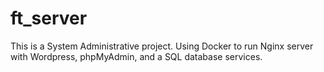 # ft_server
This is a System Administrative project. Using Docker to run Nginx server with Wordpress, phpMyAdmin, and  a SQL database services.
